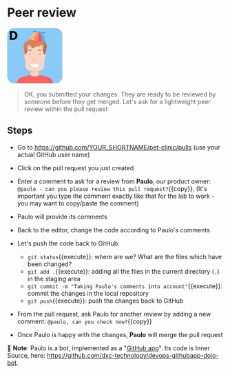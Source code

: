 # Peer review

![Dan](../../assets/online-devops-dojo/version-control/dan.png)

> OK, you submitted your changes. They are ready to be reviewed by someone 
> before they get merged.
> Let's ask for a lightweight peer review within the pull request

## Steps

* Go to https://github.com/YOUR_SHORTNAME/pet-clinic/pulls (use your actual GitHub user name)
* Click on the pull request you just created
* Enter a comment to ask for a review from **Paulo**, our product owner: `@paulo - can you please review this pull request?`{{copy}}. (It's important you type the comment exactly like that for the lab to work - you may want to copy/paste the comment)
* Paulo will provide its comments
* Back to the editor, change the code according to Paulo's comments
* Let's push the code back to GitHub:
  * `git status`{{execute}}: where are we? What are the files which have been changed?
  * `git add .`{{execute}}: adding all the files in the current directory (`.`) in the staging area
  * `git commit -m "Taking Paulo's comments into account"`{{execute}}: commit the changes in the local repository
  * `git push`{{execute}}: push the changes back to GitHub

* From the pull request, ask Paulo for another review by adding a new comment: `@paulo, can you check now?`{{copy}}
* Once Paulo is happy with the changes, **Paulo** will merge the pull request

🤖 **Note**: Paulo is a bot, implemented as a "[GitHub app](https://developer.github.com/apps/about-apps/)". Its code is Inner Source, here: https://github.com/dxc-technology/devops-githubapp-dojo-bot. 
